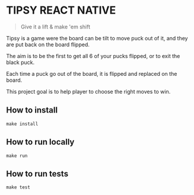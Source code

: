 # TIPSY REACT NATIVE

> Give it a lift & make 'em shift

Tipsy is a game were the board can be tilt to move puck out of it, and they are put back on the board flipped.

The aim is to be the first to get all 6 of your pucks flipped, or to exit the black puck.

Each time a puck go out of the board, it is flipped and replaced on the board.

This project goal is to help player to choose the right moves to win.


## How to install

```
make install
```

## How to run locally

```
make run
```
## How to run tests

```
make test
```
